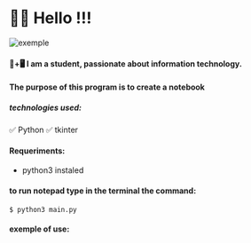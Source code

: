 # 👋😃 Hello !!!

![exemple](https://raw.githubusercontent.com/JhonatanRian/tk_notepad/main/exemple/tkinter-_online-video-cutter.com_.gif)

#### 📒+🖥 I am a student, passionate about information technology.

#### The purpose of this program is to create a notebook

##### technologies used:
✅ Python
✅ tkinter

#### Requeriments:
* python3 instaled

#### to run notepad type in the terminal the command:
~~~
$ python3 main.py
~~~

#### exemple of use:
